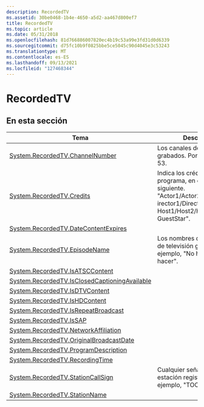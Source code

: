 ```yaml
---
description: RecordedTV
ms.assetid: 30be0468-1b4e-4650-a5d2-aa467d800ef7
title: RecordedTV
ms.topic: article
ms.date: 05/31/2018
ms.openlocfilehash: 81d766886007820ec4b19c53a99e3fd31d0d6339
ms.sourcegitcommit: d75fc10b9f0825bbe5ce5045c90d4045e3c53243
ms.translationtype: MT
ms.contentlocale: es-ES
ms.lasthandoff: 09/13/2021
ms.locfileid: "127468344"
---
```

# <a name="recordedtv"></a>RecordedTV

## <a name="in-this-section"></a>En esta sección



| Tema                                                                                                                      | Descripción                                                                                                                                                           |
|----------------------------------------------------------------------------------------------------------------------------|-----------------------------------------------------------------------------------------------------------------------------------------------------------------------|
| [System.RecordedTV.ChannelNumber](./props-system-recordedtv-channelnumber.md)<br/>                             | Los canales de televisión grabados. Por ejemplo, 42, 5, 53.<br/>                                                                                                          |
| [System.RecordedTV.Credits](./props-system-recordedtv-credits.md)<br/>                                         | Indica los créditos del programa, en el formato siguiente. "Actor1/Actor2/Actor3...;D irector1/Director2/Director3...; Host1/Host2/Host3...; GuestStar".<br/> |
| [System.RecordedTV.DateContentExpires](./props-system-recordedtv-datecontentexpires.md)<br/>                   |                                                                                                                                                                       |
| [System.RecordedTV.EpisodeName](./props-system-recordedtv-episodename.md)<br/>                                 | Los nombres de los episodios de televisión grabados. Por ejemplo, "No hay nada que hacer".<br/>                                                                                         |
| [System.RecordedTV.IsATSCContent](./props-system-recordedtv-isatsccontent.md)<br/>                             |                                                                                                                                                                       |
| [System.RecordedTV.IsClosedCaptioningAvailable](./props-system-recordedtv-isclosedcaptioningavailable.md)<br/> |                                                                                                                                                                       |
| [System.RecordedTV.IsDTVContent](./props-system-recordedtv-isdtvcontent.md)<br/>                               |                                                                                                                                                                       |
| [System.RecordedTV.IsHDContent](./props-system-recordedtv-ishdcontent.md)<br/>                                 |                                                                                                                                                                       |
| [System.RecordedTV.IsRepeatBroadcast](./props-system-recordedtv-isrepeatbroadcast.md)<br/>                     |                                                                                                                                                                       |
| [System.RecordedTV.IsSAP](./props-system-recordedtv-issap.md)<br/>                                             |                                                                                                                                                                       |
| [System.RecordedTV.NetworkAffiliation](./props-system-recordedtv-networkaffiliation.md)<br/>                   |                                                                                                                                                                       |
| [System.RecordedTV.OriginalBroadcastDate](./props-system-recordedtv-originalbroadcastdate.md)<br/>             |                                                                                                                                                                       |
| [System.RecordedTV.ProgramDescription](./props-system-recordedtv-programdescription.md)<br/>                   |                                                                                                                                                                       |
| [System.RecordedTV.RecordingTime](./props-system-recordedtv-recordingtime.md)<br/>                             |                                                                                                                                                                       |
| [System.RecordedTV.StationCallSign](./props-system-recordedtv-stationcallsign.md)<br/>                         | Cualquier señal de llamada de estación registrada. Por ejemplo, "TOONP".<br/>                                                                                                     |
| [System.RecordedTV.StationName](./props-system-recordedtv-stationname.md)<br/>                                 |                                                                                                                                                                       |



 

 

 

